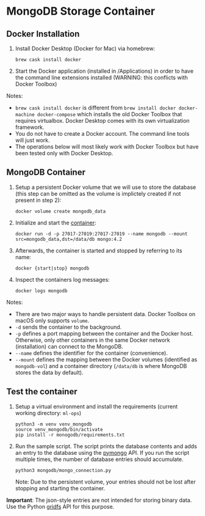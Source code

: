 # MongoDB Storage Container

## Docker Installation

1. Install Docker Desktop (Docker for Mac) via homebrew:
   ```
   brew cask install docker
   ```

2. Start the Docker application (installed in /Applications) in order to have the command line extensions installed (WARNING: this conflicts with Docker Toolbox)

Notes: 
 - `brew cask install docker` is different from `brew install docker docker-machine docker-compose` which installs the old Docker Toolbox that requires virtualbox. Docker Desktop comes with its own virtualization framework.
 - You do not have to create a Docker account. The command line tools will just work.
 - The operations below will most likely work with Docker Toolbox but have been tested only with Docker Desktop. 

## MongoDB Container

1. Setup a persistent Docker volume that  we will use to store the database (this step can be omitted as the volume is implictely created if not present in step 2):
   ```
   docker volume create mongodb_data
   ```
2. Initialize and start the [container](https://hub.docker.com/_/mongo):
   ```
   docker run -d -p 27017-27019:27017-27019 --name mongodb --mount src=mongodb_data,dst=/data/db mongo:4.2
   ```
 3. Afterwards, the container is started and stopped by referring to its name:
    ```
    docker {start|stop} mongodb
    ```
 4. Inspect the containers log messages:
    ```
    docker logs mongodb
    ```

Notes:

 - There are two major ways to handle persistent data. Docker Toolbox on macOS only supports `volume`.
 - `-d` sends the container to the background.
 - `-p` defines a port mapping between the container and the Docker host. Otherwise, only other containers in the same Docker network (installation) can connect to the MongoDB.
 - `--name` defines the identifier for the container (convenience).
 - `--mount` defines the mapping between the Docker volumes (identified as `mongodb-vol`) and a container directory (`/data/db` is where MongoDB stores the data by default).   

 ## Test the container

 1. Setup a virtual environment and install the requirements (current working directory: `ml-ops`)
    ```
    python3 -m venv venv_mongodb
    source venv_mongodb/bin/activate
    pip install -r monogodb/requirements.txt
    ```
2. Run the sample script. The script prints the database contents and adds an entry to the database using the [pymongo](https://api.mongodb.com/python/current/tutorial.html) API. If you run the script multiple times, the number of database entries should accumulate.
    ```
    python3 mongodb/mongo_connection.py
    ```
    Note: Due to the persistent volume, your entries should not be lost after stopping and starting the container.

**Important**: The json-style entries are not intended for storing binary data. Use the Python [gridfs](https://api.mongodb.com/python/current/api/gridfs/index.html#module-gridfs) API for this purpose.